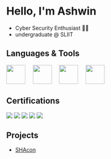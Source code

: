 
# Hello, I'm Ashwin
<!--[![LinkedIn](https://img.shields.io/badge/-LinkedIn-0072b1?style=for-the-badge&logo=linkedin&logoColor=white)](https://www.linkedin.com/in/ashwin-sriskantha)-->

<ul>
  <li>Cyber Security Enthusiast 👨‍💻</li>
  <li>undergraduate @ SLIIT</li>
</ul>

## Languages & Tools

<img src="https://github.com/user-attachments/assets/a9dc8c2f-d764-45c9-b5ea-fce9d8fc1b44" width="50" height="50"/>&nbsp;&nbsp;&nbsp;&nbsp;
<img src="https://github.com/user-attachments/assets/42ed4179-4fca-4527-815e-2ca34af939d9" width="50" height="50"/>&nbsp;&nbsp;&nbsp;&nbsp;
<img src="https://github.com/user-attachments/assets/a06ddae1-715d-4d7d-850b-9055dd2248e1" width="50" height="50"/>&nbsp;&nbsp;&nbsp;&nbsp;
<img src="https://github.com/user-attachments/assets/d930f87d-7658-49e9-98be-4dcc8ff860a5" width="50" height="50"/>&nbsp;&nbsp;&nbsp;&nbsp;

## Certifications
<div>
<img src="https://img.shields.io/badge/-Introduction%20to%20Cyber%20Security-1BA0D7?&style=for-the-badge&logo=Cisco&logoColor=white" />
<img src="https://img.shields.io/badge/-Applied%20Python%20Cryptography-D42027?&style=for-the-badge&logo=EC-Council&logoColor=white" />
<img src="https://img.shields.io/badge/-Crash%20Course%20on%20Python-4285F4?&style=for-the-badge&logo=Google&logoColor=white" />
<img src="https://img.shields.io/badge/-Introduction%20to%20SQL-00274C?&style=for-the-badge&logo=University-of-Michigan&logoColor=white" />
<img src="https://img.shields.io/badge/-Python%20for%20Beginners-FFCB05?&style=for-the-badge&logo=University-of-Moratuwa&logoColor=black" />
</div>

## Projects
- <a href="https://github.com/Ashwin-0022/SHAcon">SHAcon<a>
